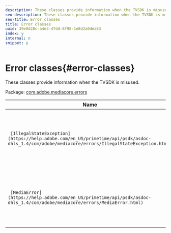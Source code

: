 ```yaml
---
description: These classes provide information when the TVSDK is misused.
seo-description: These classes provide information when the TVSDK is misused.
seo-title: Error classes
title: Error classes
uuid: 39e0d28c-a4e3-47dd-8f98-1e8d2a0dea83
index: y
internal: n
snippet: y
---
```


# Error classes{#error-classes}

These classes provide information when the TVSDK is misused.

Package: [com.adobe.mediacore.errors](https://help.adobe.com/en_US/primetime/api/psdk/asdoc-dhls_1.4/com/adobe/mediacore/errors/package-detail.html) 

|  Name  | Description  |
|---|---|
| ` [IllegalStateException](https://help.adobe.com/en_US/primetime/api/psdk/asdoc-dhls_1.4/com/adobe/mediacore/errors/IllegalStateException.html)`  | Class that describes an error thrown by TVSDK classes when an API is misused.  |
| ` [MediaError](https://help.adobe.com/en_US/primetime/api/psdk/asdoc-dhls_1.4/com/adobe/mediacore/errors/MediaError.html)`  | Class. Provides a notification code and additional metadata about a media error.  |

